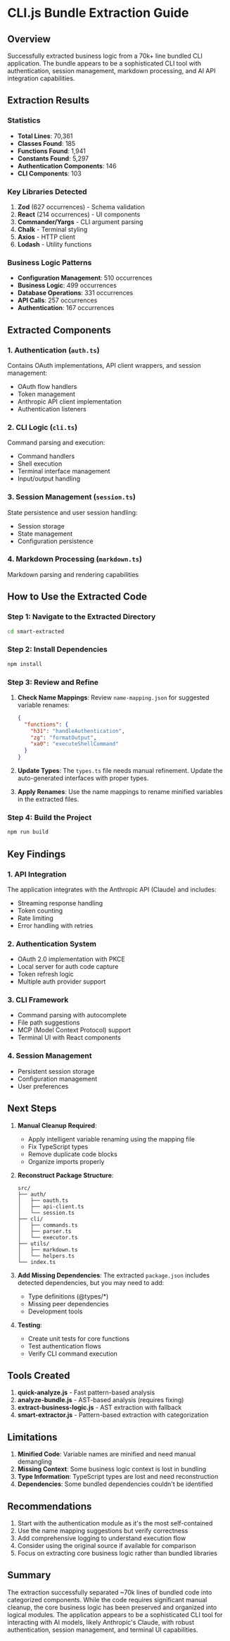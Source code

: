 # CLI.js Bundle Extraction Guide

## Overview

Successfully extracted business logic from a 70k+ line bundled CLI application. The bundle appears to be a sophisticated CLI tool with authentication, session management, markdown processing, and AI API integration capabilities.

## Extraction Results

### Statistics
- **Total Lines**: 70,361
- **Classes Found**: 185
- **Functions Found**: 1,941
- **Constants Found**: 5,297
- **Authentication Components**: 146
- **CLI Components**: 103

### Key Libraries Detected
1. **Zod** (627 occurrences) - Schema validation
2. **React** (214 occurrences) - UI components
3. **Commander/Yargs** - CLI argument parsing
4. **Chalk** - Terminal styling
5. **Axios** - HTTP client
6. **Lodash** - Utility functions

### Business Logic Patterns
- **Configuration Management**: 510 occurrences
- **Business Logic**: 499 occurrences
- **Database Operations**: 331 occurrences
- **API Calls**: 257 occurrences
- **Authentication**: 167 occurrences

## Extracted Components

### 1. Authentication (`auth.ts`)
Contains OAuth implementations, API client wrappers, and session management:
- OAuth flow handlers
- Token management
- Anthropic API client implementation
- Authentication listeners

### 2. CLI Logic (`cli.ts`)
Command parsing and execution:
- Command handlers
- Shell execution
- Terminal interface management
- Input/output handling

### 3. Session Management (`session.ts`)
State persistence and user session handling:
- Session storage
- State management
- Configuration persistence

### 4. Markdown Processing (`markdown.ts`)
Markdown parsing and rendering capabilities

## How to Use the Extracted Code

### Step 1: Navigate to the Extracted Directory
```bash
cd smart-extracted
```

### Step 2: Install Dependencies
```bash
npm install
```

### Step 3: Review and Refine

1. **Check Name Mappings**: Review `name-mapping.json` for suggested variable renames:
   ```json
   {
     "functions": {
       "h31": "handleAuthentication",
       "zg": "formatOutput",
       "xa0": "executeShellCommand"
     }
   }
   ```

2. **Update Types**: The `types.ts` file needs manual refinement. Update the auto-generated interfaces with proper types.

3. **Apply Renames**: Use the name mappings to rename minified variables in the extracted files.

### Step 4: Build the Project
```bash
npm run build
```

## Key Findings

### 1. API Integration
The application integrates with the Anthropic API (Claude) and includes:
- Streaming response handling
- Token counting
- Rate limiting
- Error handling with retries

### 2. Authentication System
- OAuth 2.0 implementation with PKCE
- Local server for auth code capture
- Token refresh logic
- Multiple auth provider support

### 3. CLI Framework
- Command parsing with autocomplete
- File path suggestions
- MCP (Model Context Protocol) support
- Terminal UI with React components

### 4. Session Management
- Persistent session storage
- Configuration management
- User preferences

## Next Steps

1. **Manual Cleanup Required**:
   - Apply intelligent variable renaming using the mapping file
   - Fix TypeScript types
   - Remove duplicate code blocks
   - Organize imports properly

2. **Reconstruct Package Structure**:
   ```
   src/
   ├── auth/
   │   ├── oauth.ts
   │   ├── api-client.ts
   │   └── session.ts
   ├── cli/
   │   ├── commands.ts
   │   ├── parser.ts
   │   └── executor.ts
   ├── utils/
   │   ├── markdown.ts
   │   └── helpers.ts
   └── index.ts
   ```

3. **Add Missing Dependencies**:
   The extracted `package.json` includes detected dependencies, but you may need to add:
   - Type definitions (@types/*)
   - Missing peer dependencies
   - Development tools

4. **Testing**:
   - Create unit tests for core functions
   - Test authentication flows
   - Verify CLI command execution

## Tools Created

1. **quick-analyze.js** - Fast pattern-based analysis
2. **analyze-bundle.js** - AST-based analysis (requires fixing)
3. **extract-business-logic.js** - AST extraction with fallback
4. **smart-extractor.js** - Pattern-based extraction with categorization

## Limitations

1. **Minified Code**: Variable names are minified and need manual demangling
2. **Missing Context**: Some business logic context is lost in bundling
3. **Type Information**: TypeScript types are lost and need reconstruction
4. **Dependencies**: Some bundled dependencies couldn't be identified

## Recommendations

1. Start with the authentication module as it's the most self-contained
2. Use the name mapping suggestions but verify correctness
3. Add comprehensive logging to understand execution flow
4. Consider using the original source if available for comparison
5. Focus on extracting core business logic rather than bundled libraries

## Summary

The extraction successfully separated ~70k lines of bundled code into categorized components. While the code requires significant manual cleanup, the core business logic has been preserved and organized into logical modules. The application appears to be a sophisticated CLI tool for interacting with AI models, likely Anthropic's Claude, with robust authentication, session management, and terminal UI capabilities. 